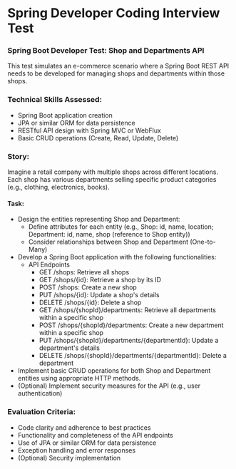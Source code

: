
# Spring Developer Coding Interview Test

### Spring Boot Developer Test: Shop and Departments API

This test simulates an e-commerce scenario where a Spring Boot REST API needs to be developed for managing shops and departments within those shops.

### Technical Skills Assessed:
* Spring Boot application creation
* JPA or similar ORM for data persistence
* RESTful API design with Spring MVC or WebFlux
* Basic CRUD operations (Create, Read, Update, Delete)

### Story:
Imagine a retail company with multiple shops across different locations. Each shop has various departments selling specific product categories (e.g., clothing, electronics, books).

#### Task:
* Design the entities representing Shop and Department:
    * Define attributes for each entity (e.g., Shop: id, name, location; Department: id, name, shop (reference to Shop entity))
    * Consider relationships between Shop and Department (One-to-Many)
* Develop a Spring Boot application with the following functionalities:
    * API Endpoints
      * GET /shops: Retrieve all shops
      * GET /shops/{id}: Retrieve a shop by its ID
      * POST /shops: Create a new shop
      * PUT /shops/{id}: Update a shop's details
      * DELETE /shops/{id}: Delete a shop
      * GET /shops/{shopId}/departments: Retrieve all departments within a specific shop
      * POST /shops/{shopId}/departments: Create a new department within a specific shop
      * PUT /shops/{shopId}/departments/{departmentId}: Update a department's details
      * DELETE /shops/{shopId}/departments/{departmentId}: Delete a department
* Implement basic CRUD operations for both Shop and Department entities using appropriate HTTP methods.
* (Optional) Implement security measures for the API (e.g., user authentication)

### Evaluation Criteria:
* Code clarity and adherence to best practices
* Functionality and completeness of the API endpoints
* Use of JPA or similar ORM for data persistence
* Exception handling and error responses
* (Optional) Security implementation

